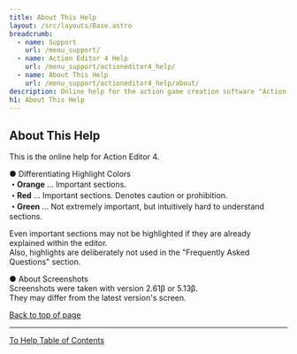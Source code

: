 ```yaml
---
title: About This Help
layout: /src/layouts/Base.astro
breadcrumb:
  - name: Support
    url: /menu_support/
  - name: Action Editor 4 Help
    url: /menu_support/actioneditor4_help/
  - name: About This Help
    url: /menu_support/actioneditor4_help/about/
description: Online help for the action game creation software "Action Editor 4". "About This Help" is a page within "Omoshiro Game Shrine".
h1: About This Help
---
```


## About This Help

This is the online help for Action Editor 4.  
  
● Differentiating Highlight Colors  
**・Orange** ... Important sections.  
**・Red** ... Important sections. Denotes caution or prohibition.  
**・Green** ... Not extremely important, but intuitively hard to understand sections.  
  
Even important sections may not be highlighted if they are already explained within the editor.  
Also, highlights are deliberately not used in the "Frequently Asked Questions" section.  
  
● About Screenshots  
Screenshots were taken with version 2.61β or 5.13β.  
They may differ from the latest version's screen.  

[Back to top of page](/en/menu_support/actioneditor4_help/about/)

---

  
[To Help Table of Contents](/en/menu_support/actioneditor4_help/)